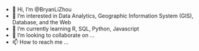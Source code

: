 - 👋 Hi, I’m @BryanLiZhou
- 👀 I’m interested in Data Analytics, Geographic Information System (GIS), Database, and the Web
- 🌱 I’m currently learning R, SQL, Python, Javascript
- 💞️ I’m looking to collaborate on ...
- 📫 How to reach me ...

<!---
BryanLiZhou/BryanLiZhou is a ✨ special ✨ repository because its `README.md` (this file) appears on your GitHub profile.
You can click the Preview link to take a look at your changes.
--->
